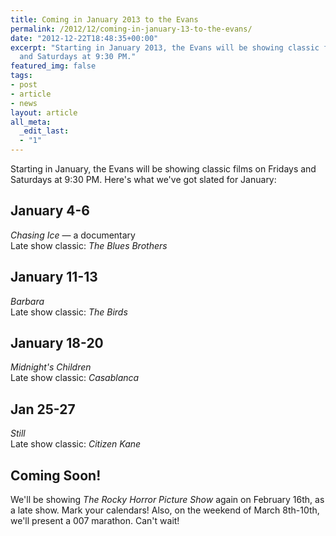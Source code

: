 ```yaml
---
title: Coming in January 2013 to the Evans
permalink: /2012/12/coming-in-january-13-to-the-evans/
date: "2012-12-22T18:48:35+00:00"
excerpt: "Starting in January 2013, the Evans will be showing classic films on Fridays
  and Saturdays at 9:30 PM."
featured_img: false
tags:
- post
- article
- news
layout: article
all_meta:
  _edit_last:
  - "1"
---
```


Starting in January, the Evans will be showing classic films on Fridays and Saturdays at 9:30 PM. Here's what we've got slated for January:

## January 4-6

*Chasing Ice* — a documentary  
Late show classic: *The Blues Brothers*

## January 11-13

*Barbara*  
Late show classic: *The Birds*

## January 18-20

*Midnight's Children*  
Late show classic: *Casablanca*

## Jan 25-27

*Still*  
Late show classic: *Citizen Kane*

## Coming Soon!

We'll be showing *The Rocky Horror Picture Show* again on February 16th, as a late show. Mark your calendars! Also, on the weekend of March 8th-10th, we'll present a 007 marathon. Can't wait!